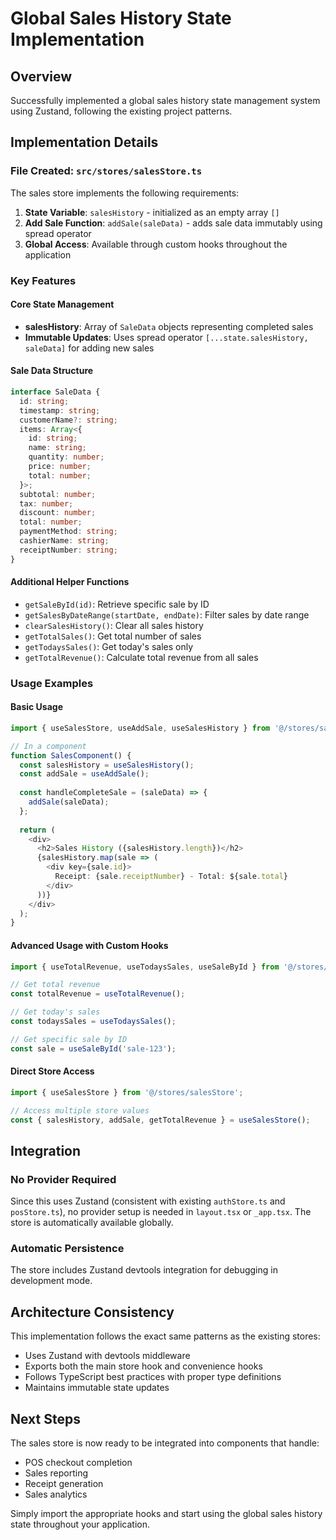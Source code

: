 # Global Sales History State Implementation

## Overview
Successfully implemented a global sales history state management system using Zustand, following the existing project patterns.

## Implementation Details

### File Created: `src/stores/salesStore.ts`

The sales store implements the following requirements:

1. **State Variable**: `salesHistory` - initialized as an empty array `[]`
2. **Add Sale Function**: `addSale(saleData)` - adds sale data immutably using spread operator
3. **Global Access**: Available through custom hooks throughout the application

### Key Features

#### Core State Management
- **salesHistory**: Array of `SaleData` objects representing completed sales
- **Immutable Updates**: Uses spread operator `[...state.salesHistory, saleData]` for adding new sales

#### Sale Data Structure
```typescript
interface SaleData {
  id: string;
  timestamp: string;
  customerName?: string;
  items: Array<{
    id: string;
    name: string;
    quantity: number;
    price: number;
    total: number;
  }>;
  subtotal: number;
  tax: number;
  discount: number;
  total: number;
  paymentMethod: string;
  cashierName: string;
  receiptNumber: string;
}
```

#### Additional Helper Functions
- `getSaleById(id)`: Retrieve specific sale by ID
- `getSalesByDateRange(startDate, endDate)`: Filter sales by date range
- `clearSalesHistory()`: Clear all sales history
- `getTotalSales()`: Get total number of sales
- `getTodaysSales()`: Get today's sales only
- `getTotalRevenue()`: Calculate total revenue from all sales

### Usage Examples

#### Basic Usage
```typescript
import { useSalesStore, useAddSale, useSalesHistory } from '@/stores/salesStore';

// In a component
function SalesComponent() {
  const salesHistory = useSalesHistory();
  const addSale = useAddSale();
  
  const handleCompleteSale = (saleData) => {
    addSale(saleData);
  };
  
  return (
    <div>
      <h2>Sales History ({salesHistory.length})</h2>
      {salesHistory.map(sale => (
        <div key={sale.id}>
          Receipt: {sale.receiptNumber} - Total: ${sale.total}
        </div>
      ))}
    </div>
  );
}
```

#### Advanced Usage with Custom Hooks
```typescript
import { useTotalRevenue, useTodaysSales, useSaleById } from '@/stores/salesStore';

// Get total revenue
const totalRevenue = useTotalRevenue();

// Get today's sales
const todaysSales = useTodaysSales();

// Get specific sale by ID
const sale = useSaleById('sale-123');
```

#### Direct Store Access
```typescript
import { useSalesStore } from '@/stores/salesStore';

// Access multiple store values
const { salesHistory, addSale, getTotalRevenue } = useSalesStore();
```

## Integration

### No Provider Required
Since this uses Zustand (consistent with existing `authStore.ts` and `posStore.ts`), no provider setup is needed in `layout.tsx` or `_app.tsx`. The store is automatically available globally.

### Automatic Persistence
The store includes Zustand devtools integration for debugging in development mode.

## Architecture Consistency

This implementation follows the exact same patterns as the existing stores:
- Uses Zustand with devtools middleware
- Exports both the main store hook and convenience hooks
- Follows TypeScript best practices with proper type definitions
- Maintains immutable state updates

## Next Steps

The sales store is now ready to be integrated into components that handle:
- POS checkout completion
- Sales reporting
- Receipt generation
- Sales analytics

Simply import the appropriate hooks and start using the global sales history state throughout your application.